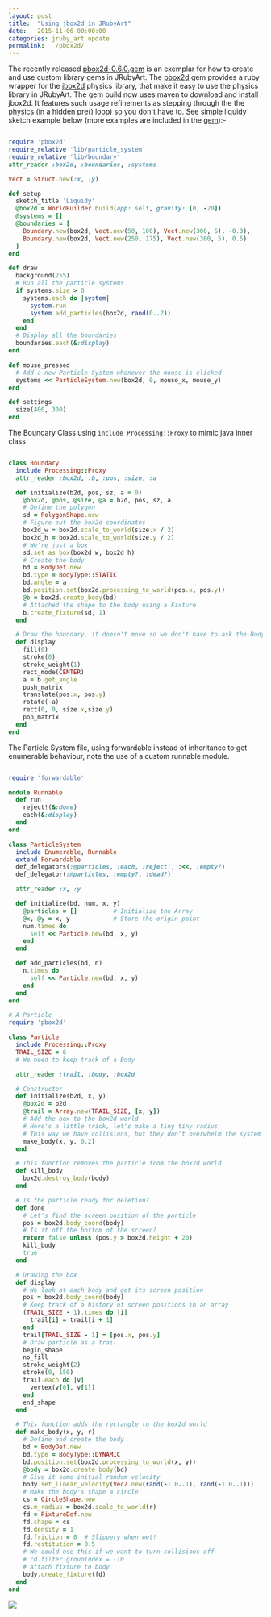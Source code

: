 ```yaml
---
layout: post
title:  "Using jbox2d in JRubyArt"
date:   2015-11-06 00:00:00
categories: jruby_art update
permalink:   /pbox2d/
---
```


The recently released [pbox2d-0.6.0.gem][gem] is an exemplar for how to create and use custom library gems in JRubyArt. The [pbox2d][gem] gem provides a ruby wrapper for the [jbox2d][library] physics library, that make it easy to use the physics library in JRubyArt. The gem build now uses maven to download and install jbox2d. It features such usage refinements as stepping through the the physics (in a hidden pre() loop) so you don't have to. See simple liquidy sketch example below (more examples are included in the [gem][gem]):-

```ruby

require 'pbox2d'
require_relative 'lib/particle_system'
require_relative 'lib/boundary'
attr_reader :box2d, :boundaries, :systems

Vect = Struct.new(:x, :y)

def setup
  sketch_title 'Liquidy'
  @box2d = WorldBuilder.build(app: self, gravity: [0, -20])
  @systems = []
  @boundaries = [
    Boundary.new(box2d, Vect.new(50, 100), Vect.new(300, 5), -0.3),
    Boundary.new(box2d, Vect.new(250, 175), Vect.new(300, 5), 0.5)
  ]
end

def draw
  background(255)
  # Run all the particle systems
  if systems.size > 0
    systems.each do |system|
      system.run
      system.add_particles(box2d, rand(0..2))
    end
  end
  # Display all the boundaries
  boundaries.each(&:display)
end

def mouse_pressed
  # Add a new Particle System whenever the mouse is clicked
  systems << ParticleSystem.new(box2d, 0, mouse_x, mouse_y)
end

def settings
  size(400, 300)
end

```

The Boundary Class using `include Processing::Proxy` to mimic java inner class

```ruby

class Boundary
  include Processing::Proxy
  attr_reader :box2d, :b, :pos, :size, :a

  def initialize(b2d, pos, sz, a = 0)
    @box2d, @pos, @size, @a = b2d, pos, sz, a
    # Define the polygon
    sd = PolygonShape.new
    # Figure out the box2d coordinates
    box2d_w = box2d.scale_to_world(size.x / 2)
    box2d_h = box2d.scale_to_world(size.y / 2)
    # We're just a box
    sd.set_as_box(box2d_w, box2d_h)
    # Create the body
    bd = BodyDef.new
    bd.type = BodyType::STATIC
    bd.angle = a
    bd.position.set(box2d.processing_to_world(pos.x, pos.y))
    @b = box2d.create_body(bd)
    # Attached the shape to the body using a Fixture
    b.create_fixture(sd, 1)
  end

  # Draw the boundary, it doesn't move so we don't have to ask the Body for location
  def display
    fill(0)
    stroke(0)
    stroke_weight(1)
    rect_mode(CENTER)
    a = b.get_angle
    push_matrix
    translate(pos.x, pos.y)
    rotate(-a)
    rect(0, 0, size.x,size.y)
    pop_matrix
  end
end
```

The Particle System file, using forwardable instead of inheritance to get enumerable behaviour, note the use of a custom runnable module.

```ruby

require 'forwardable'

module Runnable
  def run
    reject!(&:done)
    each(&:display)
  end
end

class ParticleSystem
  include Enumerable, Runnable
  extend Forwardable
  def_delegators(:@particles, :each, :reject!, :<<, :empty?)
  def_delegator(:@particles, :empty?, :dead?)

  attr_reader :x, :y

  def initialize(bd, num, x, y)
    @particles = []          # Initialize the Array
    @x, @y = x, y            # Store the origin point
    num.times do
      self << Particle.new(bd, x, y)
    end
  end

  def add_particles(bd, n)
    n.times do
      self << Particle.new(bd, x, y)
    end
  end
end

# A Particle
require 'pbox2d'

class Particle
  include Processing::Proxy
  TRAIL_SIZE = 6
  # We need to keep track of a Body

  attr_reader :trail, :body, :box2d

  # Constructor
  def initialize(b2d, x, y)
    @box2d = b2d
    @trail = Array.new(TRAIL_SIZE, [x, y])
    # Add the box to the box2d world
    # Here's a little trick, let's make a tiny tiny radius
    # This way we have collisions, but they don't overwhelm the system
    make_body(x, y, 0.2)
  end

  # This function removes the particle from the box2d world
  def kill_body
    box2d.destroy_body(body)
  end

  # Is the particle ready for deletion?
  def done
    # Let's find the screen position of the particle
    pos = box2d.body_coord(body)
    # Is it off the bottom of the screen?
    return false unless (pos.y > box2d.height + 20)
    kill_body
    true
  end

  # Drawing the box
  def display
    # We look at each body and get its screen position
    pos = box2d.body_coord(body)
    # Keep track of a history of screen positions in an array
    (TRAIL_SIZE - 1).times do |i|
      trail[i] = trail[i + 1]
    end
    trail[TRAIL_SIZE - 1] = [pos.x, pos.y]
    # Draw particle as a trail
    begin_shape
    no_fill
    stroke_weight(2)
    stroke(0, 150)
    trail.each do |v|
      vertex(v[0], v[1])
    end
    end_shape
  end

  # This function adds the rectangle to the box2d world
  def make_body(x, y, r)
    # Define and create the body
    bd = BodyDef.new
    bd.type = BodyType::DYNAMIC
    bd.position.set(box2d.processing_to_world(x, y))
    @body = box2d.create_body(bd)
    # Give it some initial random velocity
    body.set_linear_velocity(Vec2.new(rand(-1.0..1), rand(-1.0..1)))
    # Make the body's shape a circle
    cs = CircleShape.new
    cs.m_radius = box2d.scale_to_world(r)
    fd = FixtureDef.new
    fd.shape = cs
    fd.density = 1
    fd.friction = 0  # Slippery when wet!
    fd.restitution = 0.5
    # We could use this if we want to turn collisions off
    # cd.filter.groupIndex = -10
    # Attach fixture to body
    body.create_fixture(fd)
  end
end

```

<img src="/assets/liquidy.png" />

[gem]:https://github.com/ruby-processing/jbox2d
[library]:http://www.jbox2d.org/